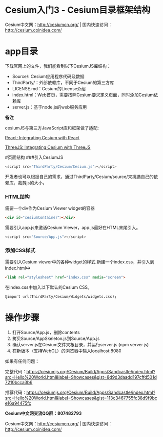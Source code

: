 # Cesium入门3 - Cesium目录框架结构
Cesium中文网：http://cesiumcn.org/ | 国内快速访问：http://cesium.coinidea.com/

# app目录
下载官网上的文件，我们能看到以下CesiumJS库结构：
- Source/: Cesium应用程序代码及数据
- ThirdParty/：外部依赖库，不同于Cesium的第三方库
- LICENSE.md：Cesium的License介绍
- index.html：Web首页，需要按照Cesium要求定义页面，同时添加Cesium依赖库
- server.js：基于node.js的web服务应用

**备注**

cesiumJS与第三方JavaScript库和框架做了适配:

<a href="https://cesium.com/blog/2018/03/05/integrating-cesium-and-react/" target="_blank">React: Integrating Cesium with React</a>

<a href="https://cesium.com/blog/2017/10/23/integrating-cesium-with-threejs/" target="_blank">ThreeJS: Integrating Cesium with ThreeJS</a>

#页面结构
###引入CesiumJS
```javascript
<script src="ThirdParty/Cesium/Cesium.js"></script>
```

开发者也可以根据自己的需求，通过ThirdParty/Cesium/source/来挑选自己的依赖库，裁剪js的大小，


### HTML结构
需要一个div作为Cesium Viewer widget的容器
```html
<div id="cesiumContainer"></div>
```

 需要引入app.js来激活Cesium Viewer，app.js最好在HTML末尾引入。
```javascript
<script src="Source/App.js"></script>
```
 
### 添加CSS样式
需要引入Cesium viewer中的各种widget的样式
新建一个index.css，并引入到index.html中
```html
<link rel="stylesheet" href="index.css" media="screen">
```
 
在index.css中加入以下默认的Cesium CSS。
```html
@import url(ThirdParty/Cesium/Widgets/widgets.css);
```
 
# 操作步骤
1. 打开Source/App.js，删除contents
2. 拷贝Source/AppSkeleton.js到Source/App.js
3. 确认server.js在Cesium文件夹根目录，并运行server.js (npm server.js)
4. 在新版本（支持WebGL）的浏览器中输入localhost:8080

如果有任何问题：

完整代码：https://cesiumjs.org/Cesium/Build/Apps/Sandcastle/index.html?src=Hello%20World.html&label=Showcases&gist=8d9d3daadd197cffd501d7210bcca3b6

推荐代码：https://cesiumjs.org/Cesium/Build/Apps/Sandcastle/index.html?src=Hello%20World.html&label=Showcases&gist=113c3467755fc38d9f9bce16a94475fc

**Cesium中文网交流QQ群：807482793**

Cesium中文网：http://cesiumcn.org/ | 国内快速访问：http://cesium.coinidea.com/